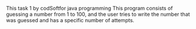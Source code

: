 This task 1 by codSoftfor java programming 
This program consists of guessing a number from 1 to 100, and the user tries to write the number that was guessed and has a specific number of attempts.
